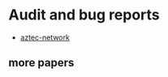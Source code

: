# Audit and bug reports
- [aztec-network](https://hackmd.io/@aztec-network/claim-proof-bug)

## more papers
